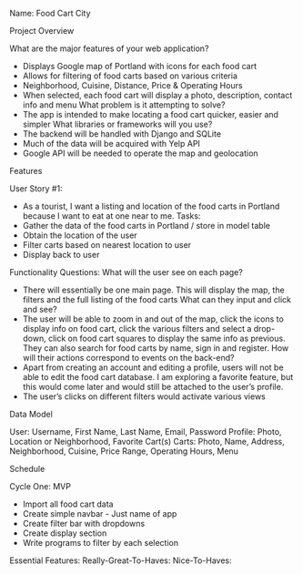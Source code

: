 Name: Food Cart City

Project Overview

What are the major features of your web application?
- Displays Google map of Portland with icons for each food cart
- Allows for filtering of food carts based on various criteria
- Neighborhood, Cuisine, Distance, Price & Operating Hours
- When selected, each food cart will display a photo, description, contact info and menu
What problem is it attempting to solve?
- The app is intended to make locating a food cart quicker, easier and simpler
What libraries or frameworks will you use?
- The backend will be handled with Django and SQLite
- Much of the data will be acquired with Yelp API
- Google API will be needed to operate the map and geolocation

Features

User Story #1:
- As a tourist, I want a listing and location of the food carts in Portland because I want to eat at one near to me.
Tasks:
- Gather the data of the food carts in Portland / store in model table
- Obtain the location of the user
- Filter carts based on nearest location to user
- Display back to user

Functionality Questions:
What will the user see on each page?
- There will essentially be one main page. This will display the map, the filters and the full listing of the food carts
What can they input and click and see?
- The user will be able to zoom in and out of the map, click the icons to display info on food cart, click the various filters and select a drop-down, click on food cart squares to display the same info as previous. They can also search for food carts by name, sign in and register.
How will their actions correspond to events on the back-end?
- Apart from creating an account and editing a profile, users will not be able to edit the food cart database. I am exploring a favorite feature, but this would come later and would still be attached to the user’s profile.
- The user’s clicks on different filters would activate various views

Data Model

User: Username, First Name, Last Name, Email, Password
Profile: Photo, Location or Neighborhood, Favorite Cart(s)
Carts: Photo, Name, Address, Neighborhood, Cuisine, Price Range, Operating Hours, Menu

Schedule

Cycle One: MVP
- Import all food cart data
- Create simple navbar - Just name of app
- Create filter bar with dropdowns
- Create display section
- Write programs to filter by each selection

Essential Features: 
Really-Great-To-Haves:
Nice-To-Haves:
